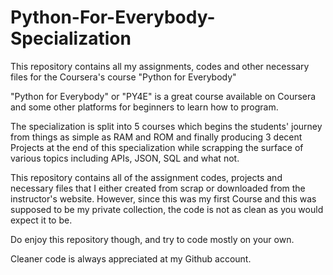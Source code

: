 # Python-For-Everybody-Specialization
This repository contains all my assignments, codes and other necessary files for the Coursera's course "Python for Everybody"

"Python for Everybody" or "PY4E" is a great course available on Coursera and some other platforms for beginners to learn how to program.

The specialization is split into 5 courses which begins the students' journey from things as simple as RAM and ROM and finally producing 3 
decent Projects at the end of this specialization while scrapping the surface of various topics including APIs, JSON, SQL and what not.

This repository contains all of the assignment codes, projects and necessary files that I either created from scrap or downloaded from the instructor's
website. However, since this was my first Course and this was supposed to be my private collection, the code is not as clean as you would expect it to be.

Do enjoy this repository though, and try to code mostly on your own. 

Cleaner code is always appreciated at my Github account.
